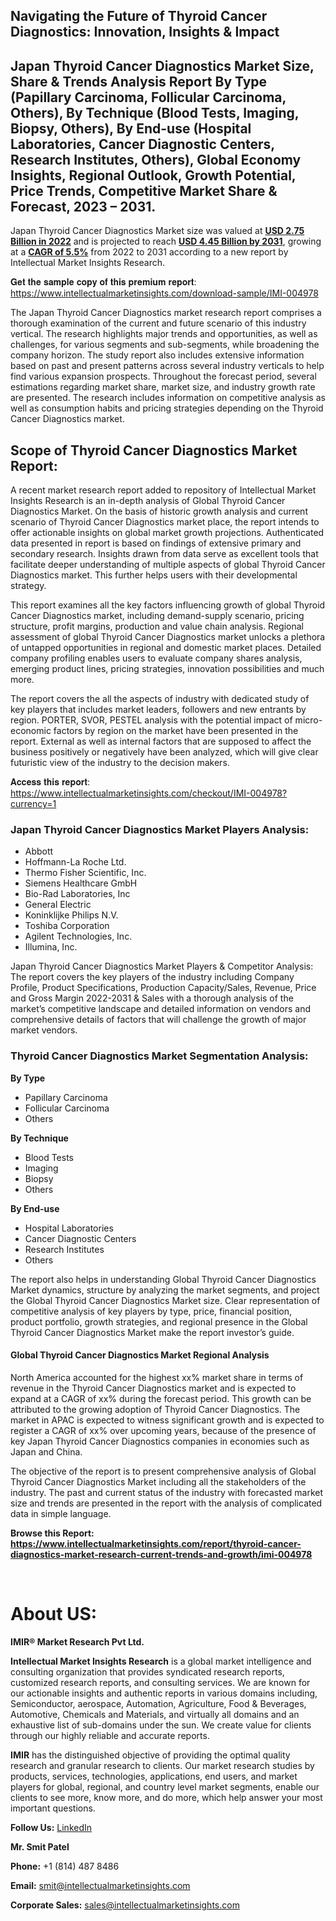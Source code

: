<h2><strong>Navigating the Future of Thyroid Cancer Diagnostics: Innovation, Insights &amp; Impact</strong></h2>
<h2><strong>Japan Thyroid Cancer Diagnostics Market Size, Share &amp; Trends Analysis Report By Type (Papillary Carcinoma, Follicular Carcinoma, Others), By Technique (Blood Tests, Imaging, Biopsy, Others), By End-use (Hospital Laboratories, Cancer Diagnostic Centers, Research Institutes, Others), Global Economy Insights, Regional Outlook, Growth Potential, Price Trends, Competitive Market Share &amp; Forecast, 2023 &ndash; 2031.</strong></h2>
<p>Japan Thyroid Cancer Diagnostics Market size was valued at&nbsp;<strong style="font-style: inherit;"><u>USD 2.75 Billion in 2022</u></strong>&nbsp;and is projected to reach&nbsp;<strong style="font-style: inherit;"><u>USD 4.45 Billion by 2031</u></strong>, growing at a&nbsp;<strong style="font-style: inherit;"><u>CAGR of 5.5%</u></strong>&nbsp;from 2022 to 2031 according to a new report by Intellectual Market Insights Research.</p>
<p>𝐆𝐞𝐭 𝐭𝐡𝐞 𝐬𝐚𝐦𝐩𝐥𝐞 𝐜𝐨𝐩𝐲 𝐨𝐟 𝐭𝐡𝐢𝐬 𝐩𝐫𝐞𝐦𝐢𝐮𝐦 𝐫𝐞𝐩𝐨𝐫𝐭: <a href="https://www.intellectualmarketinsights.com/download-sample/IMI-004978">https://www.intellectualmarketinsights.com/download-sample/IMI-004978</a></p>
<p>The Japan Thyroid Cancer Diagnostics market research report comprises a thorough examination of the current and future scenario of this industry vertical. The research highlights major trends and opportunities, as well as challenges, for various segments and sub-segments, while broadening the company horizon. The study report also includes extensive information based on past and present patterns across several industry verticals to help find various expansion prospects. Throughout the forecast period, several estimations regarding market share, market size, and industry growth rate are presented. The research includes information on competitive analysis as well as consumption habits and pricing strategies depending on the Thyroid Cancer Diagnostics market.</p>
<h2><strong>Scope of Thyroid Cancer Diagnostics Market Report:</strong></h2>
<p>A recent market research report added to repository of Intellectual Market Insights Research is an in-depth analysis of Global Thyroid Cancer Diagnostics Market. On the basis of historic growth analysis and current scenario of Thyroid Cancer Diagnostics market place, the report intends to offer actionable insights on global market growth projections. Authenticated data presented in report is based on findings of extensive primary and secondary research. Insights drawn from data serve as excellent tools that facilitate deeper understanding of multiple aspects of global Thyroid Cancer Diagnostics market. This further helps users with their developmental strategy.</p>
<p>This report examines all the key factors influencing growth of global Thyroid Cancer Diagnostics market, including demand-supply scenario, pricing structure, profit margins, production and value chain analysis. Regional assessment of global Thyroid Cancer Diagnostics market unlocks a plethora of untapped opportunities in regional and domestic market places. Detailed company profiling enables users to evaluate company shares analysis, emerging product lines, pricing strategies, innovation possibilities and much more.</p>
<p>The report covers the all the aspects of industry with dedicated study of key players that includes market leaders, followers and new entrants by region. PORTER, SVOR, PESTEL analysis with the potential impact of micro-economic factors by region on the market have been presented in the report. External as well as internal factors that are supposed to affect the business positively or negatively have been analyzed, which will give clear futuristic view of the industry to the decision makers.</p>
<p>𝐀𝐜𝐜𝐞𝐬𝐬 𝐭𝐡𝐢𝐬 𝐫𝐞𝐩𝐨𝐫𝐭: <a href="https://www.intellectualmarketinsights.com/checkout/IMI-004978?currency=1">https://www.intellectualmarketinsights.com/checkout/IMI-004978?currency=1</a></p>
<h3><strong style="font-style: inherit;">Japan Thyroid Cancer Diagnostics Market Players Analysis:</strong></h3>
<ul>
<li>Abbott</li>
<li>Hoffmann-La Roche Ltd.</li>
<li>Thermo Fisher Scientific, Inc.</li>
<li>Siemens Healthcare GmbH</li>
<li>Bio-Rad Laboratories, Inc</li>
<li>General Electric</li>
<li>Koninklijke Philips N.V.</li>
<li>Toshiba Corporation</li>
<li>Agilent Technologies, Inc.</li>
<li>Illumina, Inc.</li>
</ul>
<p>Japan Thyroid Cancer Diagnostics Market Players &amp; Competitor Analysis: The report covers the key players of the industry including Company Profile, Product Specifications, Production Capacity/Sales, Revenue, Price and Gross Margin 2022-2031 &amp; Sales with a thorough analysis of the market&rsquo;s competitive landscape and detailed information on vendors and comprehensive details of factors that will challenge the growth of major market vendors.</p>
<h3><strong style="font-style: inherit;">Thyroid Cancer Diagnostics Market Segmentation Analysis:</strong></h3>
<p><strong style="font-style: inherit;">By Type</strong></p>
<ul>
<li>Papillary Carcinoma</li>
<li>Follicular Carcinoma</li>
<li>Others</li>
</ul>
<p><strong style="font-style: inherit;">By Technique</strong></p>
<ul>
<li>Blood Tests</li>
<li>Imaging</li>
<li>Biopsy</li>
<li>Others</li>
</ul>
<p><strong style="font-style: inherit;">By End-use</strong></p>
<ul>
<li>Hospital Laboratories</li>
<li>Cancer Diagnostic Centers</li>
<li>Research Institutes</li>
<li>Others</li>
</ul>
<p>The report also helps in understanding Global Thyroid Cancer Diagnostics Market dynamics, structure by analyzing the market segments, and project the Global Thyroid Cancer Diagnostics&nbsp;Market size. Clear representation of competitive analysis of key players by type, price, financial position, product portfolio, growth strategies, and regional presence in the Global Thyroid Cancer Diagnostics Market make the report investor&rsquo;s guide.</p>
<h4><strong style="font-style: inherit;">Global Thyroid Cancer Diagnostics Market Regional Analysis</strong></h4>
<p>North America accounted for the highest xx% market share in terms of revenue in the Thyroid Cancer Diagnostics market and is expected to expand at a CAGR of xx% during the forecast period. This growth can be attributed to the growing adoption of Thyroid Cancer Diagnostics. The market in APAC is expected to witness significant growth and is expected to register a CAGR of xx% over upcoming years, because of the presence of key Japan Thyroid Cancer Diagnostics companies in economies such as Japan and China.</p>
<p>The objective of the report is to present comprehensive analysis of Global Thyroid Cancer Diagnostics Market including all the stakeholders of the industry. The past and current status of the industry with forecasted market size and trends are presented in the report with the analysis of complicated data in simple language.</p>
<p><strong>Browse this Report:&nbsp; </strong><a href="https://www.intellectualmarketinsights.com/report/thyroid-cancer-diagnostics-market-research-current-trends-and-growth/imi-004978"><strong>https://www.intellectualmarketinsights.com/report/thyroid-cancer-diagnostics-market-research-current-trends-and-growth/imi-004978</strong></a></p>
<p>&nbsp;</p>
<h1>About US:</h1>
<p><strong>IMIR&reg; Market Research Pvt Ltd.</strong></p>
<p><strong>Intellectual Market Insights Research</strong> is a global market intelligence and consulting organization that provides syndicated research reports, customized research reports, and consulting services. We are known for our actionable insights and authentic reports in various domains including, Semiconductor, aerospace, Automation, Agriculture, Food &amp; Beverages, Automotive, Chemicals and Materials, and virtually all domains and an exhaustive list of sub-domains under the sun. We create value for clients through our highly reliable and accurate reports.</p>
<p><strong>IMIR</strong> has the distinguished objective of providing the optimal quality research and granular research to clients. Our market research studies by products, services, technologies, applications, end users, and market players for global, regional, and country level market segments, enable our clients to see more, know more, and do more, which help answer your most important questions.</p>
<p><strong>Follow Us:</strong> <a href="https://in.linkedin.com/company/imir-market-research">LinkedIn</a></p>
<p><strong>Mr. Smit Patel</strong></p>
<p><strong>Phone:</strong> +1 (814) 487 8486</p>
<p><strong>Email:</strong> <a href="mailto:smit@intellectualmarketinsights.com">smit@intellectualmarketinsights.com</a></p>
<p><strong>Corporate Sales:</strong> <a href="mailto:sales@intellectualmarketinsights.com">sales@intellectualmarketinsights.com</a></p>
<p>&nbsp;</p>
<p>&nbsp;</p>
<p>&nbsp;</p>
<p>&nbsp;</p>
<h1>&nbsp;</h1>

